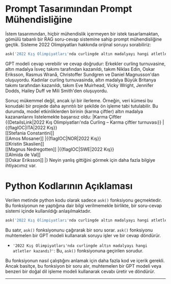 # Prompt Tasarımından Prompt Mühendisliğine

İstem tasarımından, hiçbir mühendislik içermeyen bir istek tasarlamaktan, gömülü tabanlı bir RAG soru-cevap sistemine sahip prompt mühendisliğine geçtik. Sisteme 2022 Olimpiyatları hakkında orijinal soruyu sorabiliriz: 
```python
ask('2022 Kış Olimpiyatları'nda curlingde altın madalyayı hangi atletler kazandı?')
```
GPT modeli cevap verebilir ve cevap doğrudur: 
Erkekler curling turnuvasine, altın madalya İsveç takımı tarafından kazanıldı, takım Niklas Edin, Oskar Eriksson, Rasmus Wranå, Christoffer Sundgren ve Daniel Magnusson'dan oluşuyordu. Kadınlar curling turnuvasinda, altın madalya Büyük Britanya takımı tarafından kazanıldı, takım Eve Muirhead, Vicky Wright, Jennifer Dodds, Hailey Duff ve Mili Smith'den oluşuyordu.

Sonuç mükemmel değil, ancak iyi bir ilerleme. Örneğin, veri kümesi bu konudaki bir projede daha ayrıntılı bir şekilde ön işleme tabi tutulabilir. Bu durumda, model etkinliklerden birinin (karma çiftler) altın madalya kazananlarını listelemekte başarısız oldu: 
|Karma Çiftler<br/>{{DetailsLink|2022 Kış Olimpiyatları'nda Curling – Karma çiftler turnuvası}}
|{{flagIOC|ITA|2022 Kış}}<br>[[Stefania Constantini]]<br>[[Amos Mosaner]]
|{{flagIOC|NOR|2022 Kış}}<br>[[Kristin Skaslien]]<br>[[Magnus Nedregotten]]
|{{flagIOC|SWE|2022 Kış}}<br>[[Almida de Val]]<br>[[Oskar Eriksson]]
|} 
Neyin yanlış gittiğini görmek için daha fazla bilgiye ihtiyacımız var.

# Python Kodlarının Açıklaması

Verilen metinde python kodu olarak sadece `ask()` fonksiyonu geçmektedir. Bu fonksiyonun ne yaptığına dair bilgi verilmemekle birlikte, bir soru-cevap sistemi içinde kullanıldığı anlaşılmaktadır.

```python
ask('2022 Kış Olimpiyatları'nda curlingde altın madalyayı hangi atletler kazandı?')
```
Bu satır, `ask()` fonksiyonunu çağırarak bir soru sorar. `ask()` fonksiyonu muhtemelen bir GPT modeli kullanarak soruyu işler ve bir cevap döndürür. 

- `'2022 Kış Olimpiyatları'nda curlingde altın madalyayı hangi atletler kazandı?'`: Bu, `ask()` fonksiyonuna geçirilen sorudur.

Bu fonksiyonun nasıl çalıştığını anlamak için daha fazla kod ve içerik gerekli. Ancak basitçe, bu fonksiyon bir soru alır, muhtemelen bir GPT modeli veya benzeri bir doğal dil işleme modeli kullanarak cevabı üretir ve döndürür.

---

